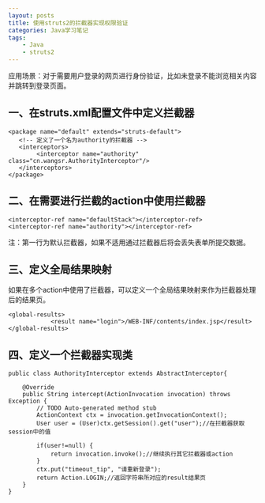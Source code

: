 ```yaml
---
layout: posts
title: 使用struts2的拦截器实现权限验证
categories: Java学习笔记
tags:
    - Java
    - struts2
---
```

应用场景：对于需要用户登录的网页进行身份验证，比如未登录不能浏览相关内容并跳转到登录页面。
## 一、在struts.xml配置文件中定义拦截器
```
<package name="default" extends="struts-default">
   <!-- 定义了一个名为authority的拦截器 -->
   <interceptors>
        <interceptor name="authority" class="cn.wangsr.AuthorityInterceptor"/>
   </interceptors>
</package>
```
## 二、在需要进行拦截的action中使用拦截器
```
<interceptor-ref name="defaultStack"></interceptor-ref>
<interceptor-ref name="authority"></interceptor-ref>
```
注：第一行为默认拦截器，如果不适用通过拦截器后将会丢失表单所提交数据。
<!--more-->
## 三、定义全局结果映射
如果在多个action中使用了拦截器，可以定义一个全局结果映射来作为拦截器处理后的结果页。
```
<global-results>
 			<result name="login">/WEB-INF/contents/index.jsp</result>
</global-results>
```

## 四、定义一个拦截器实现类
```
public class AuthorityInterceptor extends AbstractInterceptor{

	@Override
	public String intercept(ActionInvocation invocation) throws Exception {
		// TODO Auto-generated method stub
		ActionContext ctx = invocation.getInvocationContext();
		User user = (User)ctx.getSession().get("user");//在拦截器获取session中的值

		if(user!=null) {
			return invocation.invoke();//继续执行其它拦截器或action
		}
		ctx.put("timeout_tip", "请重新登录");
		return Action.LOGIN;//返回字符串所对应的result结果页
	}
}
```
